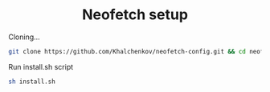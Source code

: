 <h1 align="center">Neofetch setup</h1>

Cloning...
  
```bash
git clone https://github.com/Khalchenkov/neofetch-config.git && cd neofetch-config
```
Run install.sh script

```bash
sh install.sh
```
